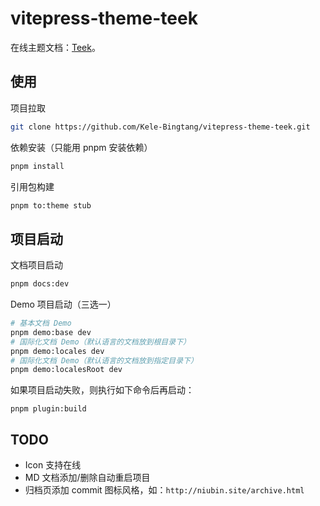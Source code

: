 # vitepress-theme-teek

在线主题文档：[Teek](http://vp.teek.top/)。

## 使用

项目拉取

```bash
git clone https://github.com/Kele-Bingtang/vitepress-theme-teek.git
```

依赖安装（只能用 pnpm 安装依赖）

```bash
pnpm install
```

引用包构建

```bash
pnpm to:theme stub
```

## 项目启动

文档项目启动

```bash
pnpm docs:dev
```

Demo 项目启动（三选一）

```bash
# 基本文档 Demo
pnpm demo:base dev
# 国际化文档 Demo（默认语言的文档放到根目录下）
pnpm demo:locales dev
# 国际化文档 Demo（默认语言的文档放到指定目录下）
pnpm demo:localesRoot dev
```

如果项目启动失败，则执行如下命令后再启动：

```base
pnpm plugin:build
```

## TODO

- Icon 支持在线
- MD 文档添加/删除自动重启项目
- 归档页添加 commit 图标风格，如：`http://niubin.site/archive.html`
